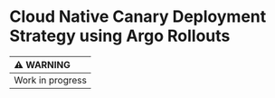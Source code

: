# Cloud Native Canary Deployment Strategy using Argo Rollouts

| :warning: WARNING          |
|:---------------------------|
| Work in progress           |